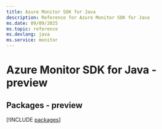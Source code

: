 ```yaml
---
title: Azure Monitor SDK for Java
description: Reference for Azure Monitor SDK for Java
ms.date: 09/09/2025
ms.topic: reference
ms.devlang: java
ms.service: monitor
---
```

# Azure Monitor SDK for Java - preview
## Packages - preview
[!INCLUDE [packages](monitor-index.md)]